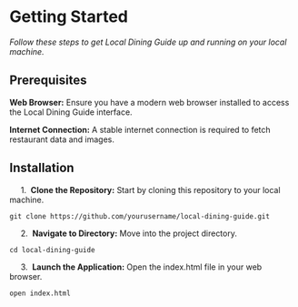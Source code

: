 # Getting Started
*Follow these steps to get Local Dining Guide up and running on your local machine.*

## Prerequisites
**Web Browser:** Ensure you have a modern web browser installed to access the Local Dining 
Guide interface.

**Internet Connection:** A stable internet connection is required to fetch restaurant data and 
images.

## Installation
&nbsp;&nbsp;&nbsp;&nbsp;&nbsp;1.&nbsp;&nbsp;**Clone the Repository:** Start by cloning this repository to your local machine.


```
git clone https://github.com/yourusername/local-dining-guide.git
```

&nbsp;&nbsp;&nbsp;&nbsp;&nbsp;2.&nbsp;&nbsp;**Navigate to Directory:** Move into the project directory.


```
cd local-dining-guide

```



&nbsp;&nbsp;&nbsp;&nbsp;&nbsp;3.&nbsp;&nbsp;**Launch the Application:** Open the index.html file in your web browser.


```
open index.html
```

